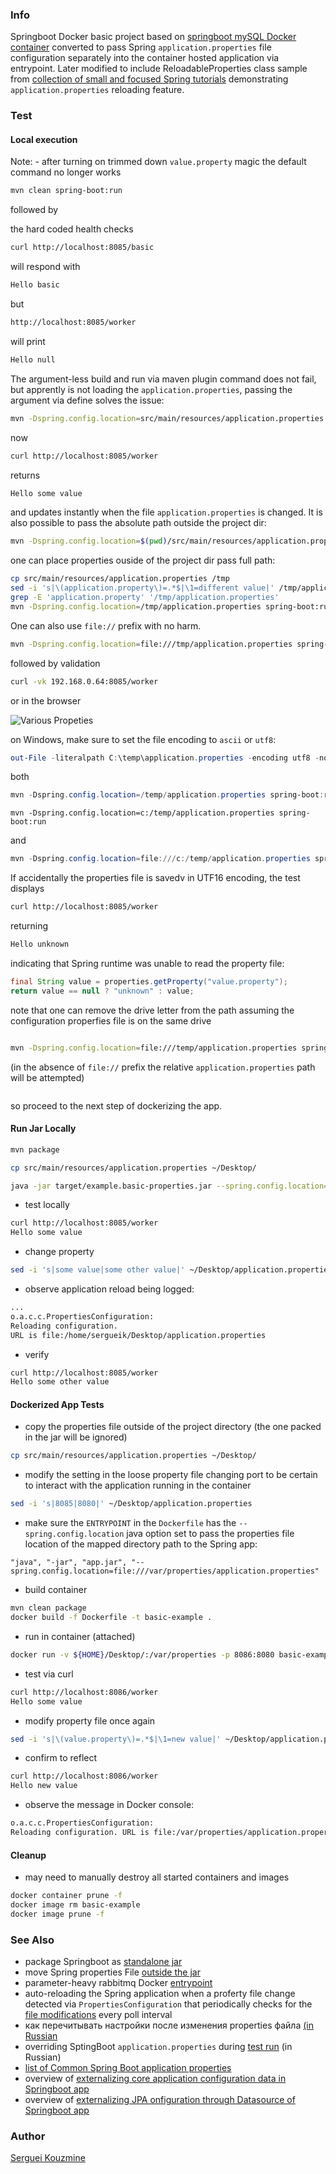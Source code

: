 ### Info

Springboot Docker basic project based on [springboot mySQL Docker container](https://github.com/TechPrimers/docker-mysql-spring-boot-example)
converted to pass Spring `application.properties` file configuration separately into the container
hosted application via entrypoint.
Later modified to include ReloadableProperties class sample from [collection of small and focused Spring tutorials](https://github.com/eugenp/tutorials/tree/master/spring-boot-modules/spring-boot-properties/src/main/java/com/baeldung/properties/reloading) demonstrating `application.properties` reloading feature.

### Test

#### Local execution
Note: - after turning on trimmed down `value.property` magic the default command no longer works
```sh
mvn clean spring-boot:run
```
followed by

the hard coded health checks
```sh
curl http://localhost:8085/basic
```
will respond with 
```sh
Hello basic
```
but
```sh
http://localhost:8085/worker
```
will print
```sh
Hello null
```
The argument-less build and run via maven plugin command does not fail,
but apprently is not loading the `application.properties`, passing the argument 
via define solves the issue:
```sh
mvn -Dspring.config.location=src/main/resources/application.properties spring-boot:run
```
now
```sh
curl http://localhost:8085/worker
```
returns
```sh
Hello some value
```


and updates instantly when the file  `application.properties` is changed.
It is also possible to pass the absolute path outside the project dir:
```sh
mvn -Dspring.config.location=$(pwd)/src/main/resources/application.properties spring-boot:run
```

one can place properties ouside of the project dir pass full path:

```sh
cp src/main/resources/application.properties /tmp
sed -i 's|\(application.property\)=.*$|\1=different value|' /tmp/application.properties
grep -E 'application.property' '/tmp/application.properties'
mvn -Dspring.config.location=/tmp/application.properties spring-boot:run
```
One can also use `file://` prefix with no harm.
```sh
mvn -Dspring.config.location=file:///tmp/application.properties spring-boot:run
```
followed by validation
```sh
curl -vk 192.168.0.64:8085/worker
```
or in the browser

![Various Propeties](https://github.com/sergueik/springboot_study/blob/master/basic-properties/screenshots/capture-properties.png)

on Windows, make sure to set the file encoding to `ascii` or  `utf8`:
```powershell
out-File -literalpath C:\temp\application.properties -encoding utf8 -nonewline -inputobject ([System.String]::Join("`r`n", (get-content -path .\src\main\resources\application.properties)).replace('some value','different value'))
```
both
```powershell
mvn -Dspring.config.location=/temp/application.properties spring-boot:run
```
```
mvn -Dspring.config.location=c:/temp/application.properties spring-boot:run
```
and

```powershell
mvn -Dspring.config.location=file:///c:/temp/application.properties spring-boot:run
```
If accidentally the properties file is savedv in UTF16 encoding, the test displays
```sh
curl http://localhost:8085/worker
```
returning 
```sh
Hello unknown
```
indicating that Spring runtime was unable to read the property file:
```java
final String value = properties.getProperty("value.property");
return value == null ? "unknown" : value;
```

note that one can remove the drive letter from the path assuming the configuration properfies file is on the same drive
```sh

mvn -Dspring.config.location=file:///temp/application.properties spring-boot:run
```
(in the absence of `file://` prefix the relative `application.properties` path will be attempted)
```sh
```
so proceed to the next step of dockerizing the app.

#### Run Jar Locally 
```sh
mvn package
```
```sh
cp src/main/resources/application.properties ~/Desktop/
```
```sh
java -jar target/example.basic-properties.jar --spring.config.location=file:///home/$(whoami)/Desktop/application.properties
```
* test locally
```sh
curl http://localhost:8085/worker
Hello some value
```
* change property
```sh
sed -i 's|some value|some other value|' ~/Desktop/application.properties
```
* observe application reload being logged:
```sh
...
o.a.c.c.PropertiesConfiguration: 
Reloading configuration. 
URL is file:/home/sergueik/Desktop/application.properties
```
* verify
```sh
curl http://localhost:8085/worker
Hello some other value
```
#### Dockerized App Tests

* copy the properties file outside of the project directory (the one packed in the jar will be ignored)
```sh
cp src/main/resources/application.properties ~/Desktop/
```
* modify the setting in the loose property file changing port to be certain to interact with the application running in the container
```sh 
sed -i 's|8085|8080|' ~/Desktop/application.properties
```
* make sure the `ENTRYPOINT` in the `Dockerfile` has
the `--spring.config.location` java option set 
to pass the properties file location of the mapped directory path to the Spring app:
```
"java", "-jar", "app.jar", "--spring.config.location=file:///var/properties/application.properties"
```
* build container

```sh
mvn clean package
docker build -f Dockerfile -t basic-example .
```
* run in container (attached)
```sh
docker run -v ${HOME}/Desktop/:/var/properties -p 8086:8080 basic-example
```
* test via curl
```sh
curl http://localhost:8086/worker
Hello some value
```
* modify property file once again
```sh
sed -i 's|\(value.property\)=.*$|\1=new value|' ~/Desktop/application.properties
```
* confirm to reflect
```sh
curl http://localhost:8086/worker
Hello new value
```
* observe the message in Docker console:
```sh
o.a.c.c.PropertiesConfiguration: 
Reloading configuration. URL is file:/var/properties/application.properties
```

#### Cleanup
* may need to manually destroy all started containers and images
```sh
docker container prune -f
docker image rm basic-example
docker image prune -f
```

### See Also
  * package Springboot as [standalone jar](https://www.baeldung.com/spring-boot-run-maven-vs-executable-jar)
  * move Spring properties File [outside the jar](https://www.baeldung.com/spring-properties-file-outside-jar)
  * parameter-heavy rabbitmq Docker [entrypoint](https://github.com/docker-library/rabbitmq/blob/master/3.8/alpine/docker-entrypoint.sh)
  * auto-reloading the Spring application when a proferty file change detected via `PropertiesConfiguration` that periodically checks for the [file modifications](https://www.baeldung.com/spring-reloading-properties) every poll interval
  * как перечитывать настройки после изменения properties файла [(in Russian](https://qna.habr.com/q/713981)
  * overriding SptingBoot `application.properties` during [test run](https://fooobar.com/questions/85477/override-default-spring-boot-applicationproperties-settings-in-junit-test) (in Russian)
  * [list of Common Spring Boot application properties](https://www.technicalkeeda.com/spring-boot-tutorials/spring-boot-list-of-common-application-properties)
  * overview of [externalizing core application configuration data in Springboot app](https://springframework.guru/spring-external-configuration-data/)
  * overview of [externalizing JPA onfiguration through Datasource of Springboot app](http://aerexu.github.io/java/2016/04/10/Use-external-configuration-to-get-Datasource-in-Spring-boot)
### Author
[Serguei Kouzmine](kouzmine_serguei@yahoo.com)
